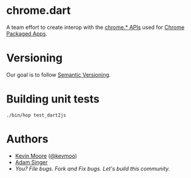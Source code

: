 # chrome.dart

A team effort to create interop with the [chrome.* APIs](http://developer.chrome.com/trunk/apps/api_index.html) used for [Chrome Packaged Apps](http://developer.chrome.com/trunk/apps/about_apps.html).

# Versioning

Our goal is to follow [Semantic Versioning](http://semver.org/).

# Building unit tests

```
./bin/hop test_dart2js
```

# Authors
 * [Kevin Moore](https://github.com/kevmoo) ([@kevmoo](http://twitter.com/kevmoo))
 * [Adam Singer](http://goo.gl/v5xRS)
 * _You? File bugs. Fork and Fix bugs. Let's build this community._
